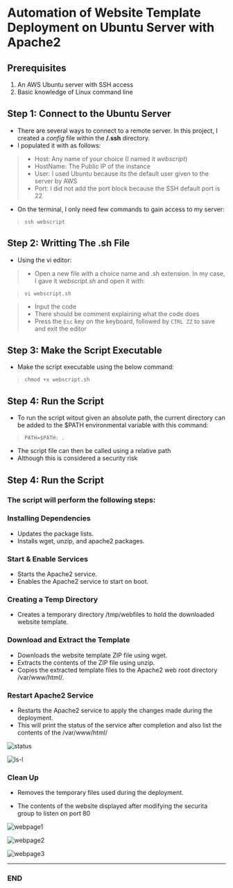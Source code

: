 # Automation of Website Template Deployment on Ubuntu Server with Apache2

## Prerequisites
1. An AWS Ubuntu server with SSH access
2. Basic knowledge of Linux command line

## Step 1: Connect to the Ubuntu Server
- There are several ways to connect to a remote server. In this project, I created a *config* file within the **/.ssh** directory.
- I populated it with as follows:
> - Host: Any name of your choice (I named it *webscript*)
> - HostName: The Public IP of the instance
> - User: I used Ubuntu because its the default 
user given to  the server by AWS
> - Port: I did not add the port block because the SSH default port is 22
- On the terminal, I only need few commands to gain access to my server:

> `ssh webscript`

## Step 2: Writting The .sh File
- Using the vi editor:
> - Open a new file with a choice name and .sh extension. In my case, I gave it *webscript.sh* and open it with:

> `vi webscript.sh`

> - Input the code
> - There should be comment explaining what the code does
> - Press the `Esc` key on the keyboard, followed by `CTRL ZZ` to save and exit the editor

## Step 3: Make the Script Executable
- Make the script executable using the below command:

> `chmod +x webscript.sh`

## Step 4: Run the Script
- To run the script witout given an absolute path, the current directory can be added to the $PATH environmental variable with this command:

> `PATH=$PATH: .`

- The script file can then be called using a relative path
- Although this is considered a security risk
## Step 4: Run the Script

### The script will perform the following steps:

### Installing Dependencies
- Updates the package lists.
- Installs wget, unzip, and apache2 packages.

### Start & Enable Services
- Starts the Apache2 service.
- Enables the Apache2 service to start on boot.

### Creating a Temp Directory

- Creates a temporary directory /tmp/webfiles to hold the downloaded website template.

### Download and Extract the Template
- Downloads the website template ZIP file using wget.
- Extracts the contents of the ZIP file using unzip.
- Copies the extracted template files to the Apache2 web root directory /var/www/html/.

### Restart Apache2 Service
- Restarts the Apache2 service to apply the changes made during the deployment.
- This will print the status of the service after completion and also list the contents of 
the /var/www/html/

![status](https://github.com/Y2O-Dev/Shell.Scripting-Project/assets/114786664/d9c2b51b-524c-4b58-85a7-2959c6090830)

![ls-l](https://github.com/Y2O-Dev/Shell.Scripting-Project/assets/114786664/f1e25d74-6ab7-459d-8a62-dbcc43575f2d)

### Clean Up
- Removes the temporary files used during the deployment.

- The contents of the website displayed after modifying the securita group to listen on port 80

![webpage1](https://github.com/Y2O-Dev/Shell.Scripting-Project/assets/114786664/54c6740d-1ee2-4380-bbb2-08010f5b2463)

![webpage2](https://github.com/Y2O-Dev/Shell.Scripting-Project/assets/114786664/03e491c6-839e-42db-9453-56916612d703)

![webpage3](https://github.com/Y2O-Dev/Shell.Scripting-Project/assets/114786664/b7c4440e-884b-4764-8766-18eb896e9824)

---
### END